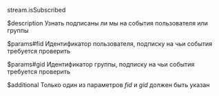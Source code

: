 stream.isSubscribed

$description
Узнать подписаны ли мы на события пользователя или группы

$params#fid
Идентификатор пользователя, подписку на чьи события требуется проверить

$params#gid
Идентификатор группы, подписку на чьи события требуется проверить

$additional
Только один из параметров *fid* и *gid* должен быть указан